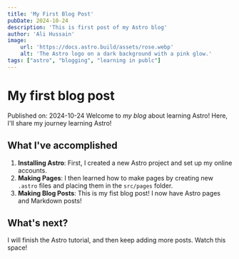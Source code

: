 ```yaml
---
title: 'My First Blog Post'
pubDate: 2024-10-24
description: 'This is first post of my Astro blog'
author: 'Ali Hussain'
image:
    url: 'https://docs.astro.build/assets/rose.webp'
    alt: 'The Astro logo on a dark background with a pink glow.'
tags: ["astro", "blogging", "learning in publc"]
---
```


# My first blog post
Published on: 2024-10-24
Welcome to _my blog_ about learning Astro! Here, I'll share my journey learning Astro!

## What I've accomplished

1. **Installing Astro**: First, I created a new Astro project and set up my online accounts.
2. **Making Pages**: I then learned how to make pages by creating new `.astro` files and placing them in the `src/pages` folder.
3. **Making Blog Posts**: This is my fist blog post! I now have Astro pages and Markdown posts!

## What's next?

I will finish the Astro tutorial, and then keep adding more posts. Watch this space!